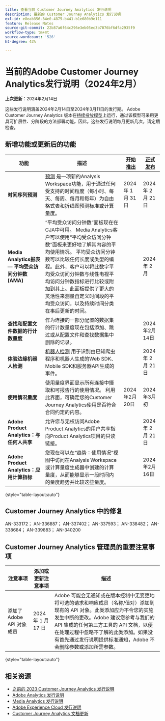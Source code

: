 ```yaml
---
title: 查看当前 Customer Journey Analytics 发行说明
description: 最新的 Customer Journey Analytics 发行说明
exl-id: e8eab856-34e0-4875-b441-b1e680b9e111
feature: Release Notes
source-git-commit: 22b87a6f64c296e3eb05ec3b7076bf6dfa2935f9
workflow-type: tm+mt
source-wordcount: '526'
ht-degree: 43%

---
```


# 当前的Adobe Customer Journey Analytics发行说明（2024年2月）

**上次更新**：2024年2月14日

这些发行说明涵盖2024年2月14日至2024年3月11日的发行期。 Adobe Customer Journey Analytics 版本在[持续投放模型](releases.md)上运行，通过该模型可采用更具可扩展性、分阶段的方法部署功能。因此，这些发行说明每月更新几次。请定期检查。

## 新增功能或更新后的功能

| 功能 | 描述 | [开始推出](releases.md) | [正式发布](releases.md) |
| ----------- | ---------- | ------- | ---- |
| **时间序列预测** | [预测](../analysis-workspace/c-forecast/forecasting.md) 是一项新的Analysis Workspace功能，用于通过任何受支持的时间粒度（每小时、每天、每周、每月和每年）为自由格式表和折线图预测标准或计算量度。 | 2024 年 1 月 31 日 | 2024 年 2 月 21 日 |
| **Media Analytics报表 — 平均受众访问分钟数(AMA)** | “平均受众访问分钟数”面板现在在CJA中可用。 Media Analytics客户可以使用“平均受众访问分钟数”面板来更好地了解其内容的平均使用情况。 平均受众访问分钟数可以比较任何长度或类型的编程。此外，客户可以将此数字平均受众访问分钟数与线性电视平均访问分钟数指标进行比较或附加到其上。此面板提供了更大的灵活性来测量自定义时间段的平均受众访问，以及持续时间分类在事后更新的时间。 |  | 2024 年 2 月 |
| **查找和配置文件数据的行计数量度** | 作为连接的一部分配置的数据集的行计数量度现在包括添加、跳过或从配置文件和查找数据集中删除的记录。 |  | 2024年2月14日 |
| **体验边缘机器人检测** | [机器人检测](https://experienceleague.adobe.com/docs/experience-platform/datastreams/bot-detection.html) 用于识别由已知爬虫程序和机器人生成的Web SDK、Mobile SDK和服务器API生成的事件。 | | 2024 年 2 月 21 日 |
| **使用情况量度** | 使用量度界面显示所有连接中摄取和可报告行的使用情况。 利用此界面，可确定您的Customer Journey Analytics使用是否符合合同约定的内容。 | 2024年2月20日 | 2024年3月初 |
| **Adobe Product Analytics：与任何人共享** | 允许您与无权访问Adobe Product Analytics的用户共享指向Product Analytics项目的只读链接。 |  | 2024 年 2 月 21 日 |
| **Adobe Product Analytics：应用计算指标** | 您现在可以在“趋势：使用情况”视图中访问在Analysis Workspace或计算量度生成器中创建的计算量度，从而能够显示一段时间内的量度趋势并比较这些量度。 |  | 2024年2月16日 |

{style="table-layout:auto"}

## Customer Journey Analytics 中的修复

AN-333172； AN-336887； AN-337402； AN-337593； AN-338482； AN-338684； AN-339883； AN-340200

## Customer Journey Analytics 管理员的重要注意事项

| 注意事项 | 添加或更新注意事项 | 描述 |
| --- | --- | --- |
| 添加了 Adobe API 对象成员 | 2024 年 1 月 17 日 | Adobe 可能会无通知或在版本控制中无变更地将可选的请求和响应成员（名称/值对）添加到现有的 API 对象。此类添加应为不令您的实施发生中断的更改。Adobe 建议您参考与我们的 API 集成的任何第三方工具的 API 文档，以便在处理过程中忽略不了解的此类添加。如果没有首先通过发行说明提供标准通知，Adobe 不会删除参数或添加所需参数。 |

{style="table-layout:auto"}

## 相关资源

* [之前的 2023 Customer Journey Analytics 发行说明](/help/release-notes/2023.md)
* [Adobe Analytics 发行说明](https://experienceleague.adobe.com/docs/analytics/release-notes/latest.html?lang=zh-Hans)
* [Media Analytics 发行说明](https://experienceleague.adobe.com/docs/media-analytics/using/additional-resources/release-notes.html?lang=zh-Hans)
* [Adobe Experience Cloud 发行说明](https://experienceleague.adobe.com/docs/release-notes/experience-cloud/current.html?lang=zh-Hans)
* [Customer Journey Analytics 文档更新](/help/release-notes/doc-changes.md)
